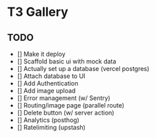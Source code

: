 # T3 Gallery

## TODO

- [] Make it deploy
- [] Scaffold basic ui with mock data
- [] Actually set up a database (vercel postgres)
- [] Attach database to UI
- [] Add Authentication
- [] Add image upload
- [] Error management (w/ Sentry)
- [] Routing/image page (parallel route)
- [] Delete button (w/ server action)
- [] Analytics (posthog)
- [] Ratelimiting (upstash)
